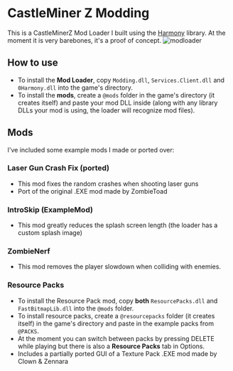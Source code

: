 # CastleMiner Z Modding
This is a CastleMinerZ Mod Loader I built using the [Harmony](https://github.com/pardeike/Harmony) library. At the moment it is very barebones, it's a proof of concept.
![modloader](https://github.com/TominoCZ/CMZMods/assets/24359011/00f0e890-1552-47b4-af55-133166741912)

## How to use
- To install the **Mod Loader**, copy ``Modding.dll``, ``Services.Client.dll`` and ``0Harmony.dll`` into the game's directory.
- To install the **mods**, create a ``@mods`` folder in the game's directory (it creates itself) and paste your mod DLL inside (along with any library DLLs your mod is using, the loader will recognize mod files).

## Mods
I've included some example mods I made or ported over:

### Laser Gun Crash Fix (ported)
- This mod fixes the random crashes when shooting laser guns
- Port of the original .EXE mod made by ZombieToad

### IntroSkip (ExampleMod)
- This mod greatly reduces the splash screen length (the loader has a custom splash image)

### ZombieNerf
- This mod removes the player slowdown when colliding with enemies.

### Resource Packs
- To install the Resource Pack mod, copy __both__ ``ResourcePacks.dll`` and ``FastBitmapLib.dll`` into the ``@mods`` folder.
- To install resource packs, create a ``@resourcepacks`` folder (it creates itself) in the game's directory and paste in the example packs from ``@PACKS``.
- At the moment you can switch between packs by pressing DELETE while playing but there is also a **Resource Packs** tab in Options.
- Includes a partially ported GUI of a Texture Pack .EXE mod made by Clown & Zennara
